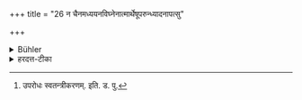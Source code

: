 +++
title = "26 न चैनमध्ययनविघ्नेनात्मार्थेषूपरुन्ध्यादनापत्सु"

+++

<details><summary>Bühler</summary>

25. And he shall not use. him for his own purposes to the detriment of his studies except in times of distress.
</details>

<details><summary>हरदत्त-टीका</summary>

## सूत्रम्
न चैनमध्ययनविघ्नेनात्मार्थेषूपरुन्ध्यादनापत्सु ॥ २६ ॥
### टिप्पनी
न चैनं शिष्यमध्ययनविघ्नेनाऽऽत्मप्रयोजनेष्वनापत्सूपरुन्यात् । [^३]उपरोधः अस्वतन्त्रीकरणम् । 'अनापत्स्वि'तिवचनादापद्यध्ययनविघातेनाऽप्युपरोधे न दोषः ॥ २६ ॥  

[^३]: उपरोधः स्वतन्त्रीकरणम्. इति. ड. पु.
</details>
